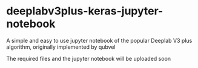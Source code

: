 # deeplabv3plus-keras-jupyter-notebook
A simple and easy to use jupyter notebook of the popular Deeplab V3 plus algorithm, originally implemented by qubvel

The required files and the jupyter notebook will be uploaded soon
